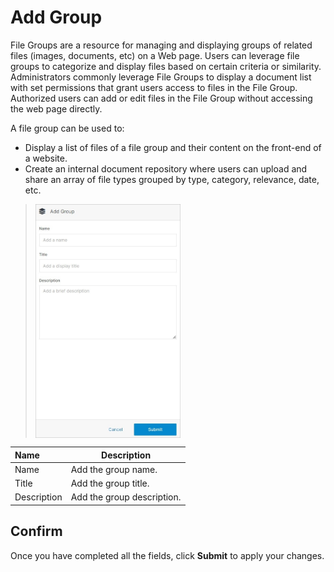 # Add Group 

File Groups are a resource for managing and displaying groups of related files (images, documents, etc) on a Web page. Users can leverage file groups to categorize and display files based on certain criteria or similarity. Administrators commonly leverage File Groups to display a document list with set permissions that grant users access to files in the File Group. Authorized users can add or edit files in the File Group without accessing the web page directly. 

A file group can be used to: 

- Display a list of files of a file group and their content on the front-end of a website.
- Create an internal document repository where users can upload and share an array of file types grouped by type, category, relevance, date, etc.

><img src="../../../../images/documents8.jpg" alt="documents8" style="width: 50%; display: block"></a>

**Name** | **Description**
:--- | ---
Name | Add the group name.
Title | Add the group title.
Description | Add the group description.

## Confirm

Once you have completed all the fields, click **Submit** to apply your changes.